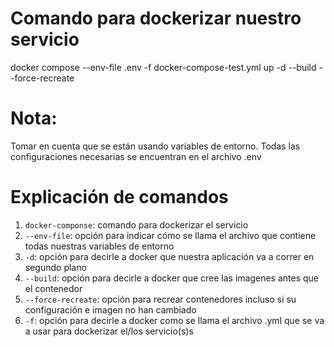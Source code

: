 # Comando para dockerizar nuestro servicio
docker compose --env-file .env -f docker-compose-test.yml up -d --build --force-recreate

# Nota:
Tomar en cuenta que se están usando variables de entorno. Todas las configuraciones necesarias se encuentran en el archivo .env

# Explicación de comandos

1. `docker-componse`: comando para dockerizar el servicio
2. `--env-file`: opción para indicar cómo se llama el archivo que contiene todas nuestras variables de entorno
3. `-d`: opción para decirle a docker que nuestra aplicación va a correr en segundo plano
4. `--build`: opción para decirle a docker que cree las imagenes antes que el contenedor
5. `--force-recreate`: opción para recrear contenedores incluso si su configuración e imagen no han cambiado
6. `-f`: opción para decirle a docker como se llama el archivo .yml que se va a usar para dockerizar el/los servicio(s)s